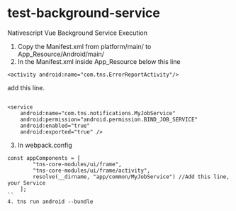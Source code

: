 # test-background-service

Nativescript Vue Background Service Execution

1. Copy the Manifest.xml from platform/main/ to App_Resource/Android/main/
2. In the Manifest.xml inside App_Resource below this line
```
<activity android:name="com.tns.ErrorReportActivity"/>
```
add this line.
```

<service 
	android:name="com.tns.notifications.MyJobService"
	android:permission="android.permission.BIND_JOB_SERVICE" 
	android:enabled="true"
	android:exported="true" />
```
3. In webpack.config
```
const appComponents = [
        "tns-core-modules/ui/frame",
        "tns-core-modules/ui/frame/activity",
        resolve(__dirname, "app/common/MyJobService") //Add this line, your Service
    ];
``
4. tns run android --bundle
